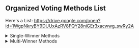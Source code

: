 ## Organized Voting Methods List

Here's a List: https://drive.google.com/open?id=1WgpNkryBY9DUUxAzRV8FQY28niGEr3xacwwg_swRy2A


<details>
<summary>Single-Winner Methods</summary> 
	<details> <ul> <li> <summary>Single Choice</summary> </li> </ul>
	<ul> <li> <summary>Ranked Choice</summary> </li> </ul> 
	<ul> <li> <summary>Cardinal</summary> </li> </ul>
	<ul> <li> <summary>Hybrid</summary> </li> </ul> 
	<ul> <li> <summary>Candidates Trade</summary> </li> </ul>
</details>
</details>

<details> <summary>Multi-Winner Methods</summary> </details>
